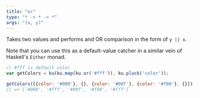 ```yaml
---
title: "or"
type: "* -> * -> *"
args: "(x, y)"
---
```


Takes two values and performs and OR comparison in the form of `y || x`.

Note that you can use this as a default-value catcher in a similar vein
of Haskell's `Either` monad.

```javascript
// #fff is default color
var getColors = ku(ku.map(ku.or('#fff')), ku.pluck('color'));

getColors([{color: '#000'}, {}, {color: '#00f'}, {color: '#f00'}, {}]);
// => ['#000', '#fff', '#00f', '#f00', '#fff']
```
